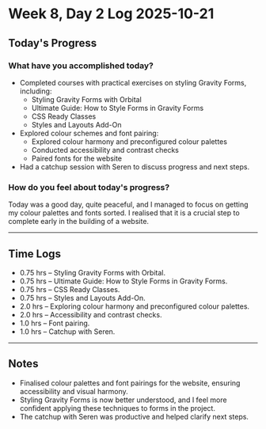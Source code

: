 # Week 8, Day 2 Log 2025-10-21

## Today's Progress

### What have you accomplished today?

-   Completed courses with practical exercises on styling Gravity Forms, including:
    -   Styling Gravity Forms with Orbital
    -   Ultimate Guide: How to Style Forms in Gravity Forms
    -   CSS Ready Classes
    -   Styles and Layouts Add-On
-   Explored colour schemes and font pairing:
    -   Explored colour harmony and preconfigured colour palettes
    -   Conducted accessibility and contrast checks
    -   Paired fonts for the website
-   Had a catchup session with Seren to discuss progress and next steps.

### How do you feel about today's progress?

Today was a good day, quite peaceful, and I managed to focus on getting my colour palettes and fonts sorted. I realised that it is a crucial step to complete early in the building of a website.

---

## Time Logs

-   0.75 hrs – Styling Gravity Forms with Orbital.
-   0.75 hrs – Ultimate Guide: How to Style Forms in Gravity Forms.
-   0.75 hrs – CSS Ready Classes.
-   0.75 hrs – Styles and Layouts Add-On.
-   2.0 hrs – Exploring colour harmony and preconfigured colour palettes.
-   2.0 hrs – Accessibility and contrast checks.
-   1.0 hrs – Font pairing.
-   1.0 hrs – Catchup with Seren.

---

## Notes

-   Finalised colour palettes and font pairings for the website, ensuring accessibility and visual harmony.
-   Styling Gravity Forms is now better understood, and I feel more confident applying these techniques to forms in the project.
-   The catchup with Seren was productive and helped clarify next steps.
